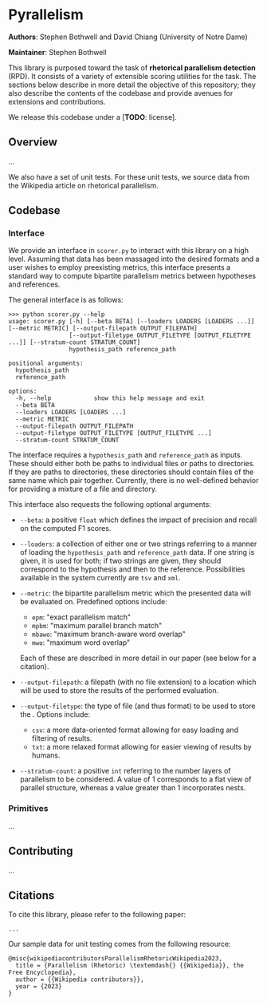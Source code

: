 # Pyrallelism

**Authors**: Stephen Bothwell and David Chiang (University of Notre Dame)

**Maintainer**: Stephen Bothwell

This library is purposed toward the task of **rhetorical parallelism detection** (RPD). 
It consists of a variety of extensible scoring utilities for the task.
The sections below describe in more detail the objective of this repository;
they also describe the contents of the codebase and provide avenues for extensions and contributions.

We release this codebase under a [**TODO**: license].

## Overview

...

We also have a set of unit tests. For these unit tests, 
we source data from the Wikipedia article on rhetorical parallelism.

## Codebase

### Interface

We provide an interface in `scorer.py` to interact with this library on a high level. 
Assuming that data has been massaged into the desired formats and a user wishes to employ preexisting metrics,
this interface presents a standard way to compute bipartite parallelism metrics between hypotheses and references.

The general interface is as follows:

```
>>> python scorer.py --help
usage: scorer.py [-h] [--beta BETA] [--loaders LOADERS [LOADERS ...]] [--metric METRIC] [--output-filepath OUTPUT_FILEPATH]
                 [--output-filetype OUTPUT_FILETYPE [OUTPUT_FILETYPE ...]] [--stratum-count STRATUM_COUNT]                 
                 hypothesis_path reference_path                                                                            
                                                                                                                           
positional arguments:                                                                                                      
  hypothesis_path                                                                                                          
  reference_path                                                                                                           

options:
  -h, --help            show this help message and exit
  --beta BETA
  --loaders LOADERS [LOADERS ...]
  --metric METRIC
  --output-filepath OUTPUT_FILEPATH
  --output-filetype OUTPUT_FILETYPE [OUTPUT_FILETYPE ...]
  --stratum-count STRATUM_COUNT
```

The interface requires a `hypothesis_path` and `reference_path` as inputs. 
These should either both be paths to individual files *or* paths to directories. 
If they are paths to directories, these directories should contain files of the same name which pair together.
Currently, there is no well-defined behavior for providing a mixture of a file and directory.

This interface also requests the following optional arguments:
- `--beta`: a positive `float` which defines the impact of precision and recall on the computed F1 scores.
- `--loaders`: a collection of either one or two strings referring to a manner of 
loading the `hypothesis_path` and `reference_path` data. If one string is given, it is used for both; 
if two strings are given, they should correspond to the hypothesis and then to the reference.
Possibilities available in the system currently are `tsv` and `xml`.
- `--metric`: the bipartite parallelism metric which the presented data will be evaluated on. Predefined options include:
  - `epm`: "exact parallelism match"
  - `mpbm`: "maximum parallel branch match"
  - `mbawo`: "maximum branch-aware word overlap"
  - `mwo`: "maximum word overlap"
  
  Each of these are described in more detail in our paper (see below for a citation).
- `--output-filepath`: a filepath (with no file extension) to a location which will be used to store the results of the performed evaluation. 
- `--output-filetype`: the type of file (and thus format) to be used to store the . Options include:
  - `csv`: a more data-oriented format allowing for easy loading and filtering of results.
  - `txt`: a more relaxed format allowing for easier viewing of results by humans.
- `--stratum-count`: a positive `int` referring to the number layers of parallelism to be considered. 
A value of 1 corresponds to a flat view of parallel structure, whereas a value greater than 1 incorporates nests.

### Primitives

...

## Contributing

...

## Citations

To cite this library, please refer to the following paper:

```
...
```

Our sample data for unit testing comes from the following resource:

```
@misc{wikipediacontributorsParallelismRhetoricWikipedia2023,
  title = {Parallelism (Rhetoric) \textemdash{} {{Wikipedia}}, the Free Encyclopedia},
  author = {{Wikipedia contributors}},
  year = {2023}
}
```
